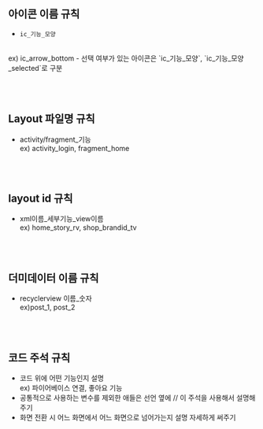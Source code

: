 ## 아이콘 이름 규칙
- `ic_기능_모양`
<br/>
ex) ic_arrow_bottom
- 선택 여부가 있는 아이콘은 `ic_기능_모양`, `ic_기능_모양_selected`로 구분

<br/><br/>

## Layout 파일명 규칙
- activity/fragment_기능 <br/>
ex) activity_login, fragment_home

<br/><br/>

## layout id 규칙
- xml이름_세부기능_view이름 <br/>
ex) home_story_rv, shop_brandid_tv

<br/><br/>

## 더미데이터 이름 규칙
- recyclerview 이름_숫자 <br/>
ex)post_1, post_2

<br/><br/>

## 코드 주석 규칙 
- 코드 위에 어떤 기능인지 설명  <br/>
ex) 파이어베이스 연결, 좋아요 기능
- 공통적으로 사용하는 변수를 제외한 애들은 선언 옆에 // 이 주석을 사용해서 설명해주기
- 화면 전환 시 어느 화면에서 어느 화면으로 넘어가는지 설명 자세하게 써주기

